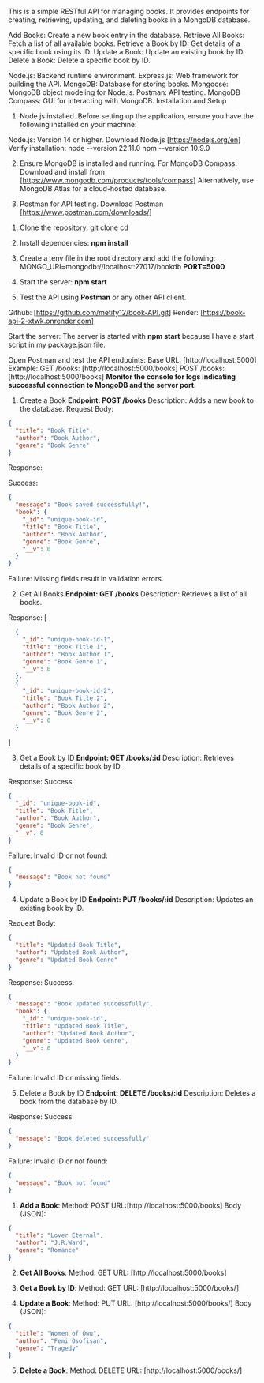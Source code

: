 <!-- ##Book API -->
This is a simple RESTful API for managing books. It provides endpoints for creating, retrieving, updating, and deleting books in a MongoDB database.

<!-- ##FEATURES -->
Add Books: Create a new book entry in the database.
Retrieve All Books: Fetch a list of all available books.
Retrieve a Book by ID: Get details of a specific book using its ID.
Update a Book: Update an existing book by ID.
Delete a Book: Delete a specific book by ID.

<!-- ##BACKEND STACKS USED -->
Node.js: Backend runtime environment.
Express.js: Web framework for building the API.
MongoDB: Database for storing books.
Mongoose: MongoDB object modeling for Node.js.
Postman: API testing.
MongoDB Compass: GUI for interacting with MongoDB.
Installation and Setup

<!-- ##PREREQUISITES -->
1. Node.js installed.
Before setting up the application, ensure you have the following installed on your machine:

Node.js: Version 14 or higher.
Download Node.js [https://nodejs.org/en]
Verify installation:
node --version 22.11.0
npm --version 10.9.0

2. Ensure MongoDB is installed and running.
For MongoDB Compass:
Download and install from [https://www.mongodb.com/products/tools/compass]
Alternatively, use MongoDB Atlas for a cloud-hosted database.

3. Postman for API testing.
Download Postman [https://www.postman.com/downloads/]

<!-- INSTALLATION -->
1. Clone the repository:
git clone <repository-url>
cd <repository-folder>

2. Install dependencies:
    **npm install**

3. Create a .env file in the root directory and add the following:
MONGO_URI=mongodb://localhost:27017/bookdb
**PORT=5000**

4. Start the server:
**npm start**

5. Test the API using **Postman** or any other API client.

Github: [https://github.com/metify12/book-API.git]
Render: [https://book-api-2-xtwk.onrender.com]

<!-- RUN INSTRUCTIONS -->
Start the server:
The server is started with **npm start** because I have a start script in my package.json file.  

Open Postman and test the API endpoints:
Base URL: [http://localhost:5000]
Example:
GET /books: [http://localhost:5000/books]
POST /books: [http://localhost:5000/books]
**Monitor the console for logs indicating successful connection to MongoDB and the server port.**

<!-- API ENDPOINTS -->
1. Create a Book
**Endpoint: POST /books**
Description: Adds a new book to the database.
Request Body:
```json
{
  "title": "Book Title",
  "author": "Book Author",
  "genre": "Book Genre"
}
```
Response:

Success:
```json
{
  "message": "Book saved successfully!",
  "book": {
    "_id": "unique-book-id",
    "title": "Book Title",
    "author": "Book Author",
    "genre": "Book Genre",
    "__v": 0
  }
}
```
Failure: Missing fields result in validation errors.

2. Get All Books
**Endpoint: GET /books**
Description: Retrieves a list of all books.

Response:
[
```json
  {
    "_id": "unique-book-id-1",
    "title": "Book Title 1",
    "author": "Book Author 1",
    "genre": "Book Genre 1",
    "__v": 0
  },
  {
    "_id": "unique-book-id-2",
    "title": "Book Title 2",
    "author": "Book Author 2",
    "genre": "Book Genre 2",
    "__v": 0
  }
```
]

3. Get a Book by ID
**Endpoint: GET /books/:id**
Description: Retrieves details of a specific book by ID.

Response:
Success:
```json
{
  "_id": "unique-book-id",
  "title": "Book Title",
  "author": "Book Author",
  "genre": "Book Genre",
  "__v": 0
}
```
Failure: Invalid ID or not found:
```json
{
  "message": "Book not found"
}
```

4. Update a Book by ID
**Endpoint: PUT /books/:id**
Description: Updates an existing book by ID.

Request Body:
```json
{
  "title": "Updated Book Title",
  "author": "Updated Book Author",
  "genre": "Updated Book Genre"
}
```
Response:
Success:
```json
{
  "message": "Book updated successfully",
  "book": {
    "_id": "unique-book-id",
    "title": "Updated Book Title",
    "author": "Updated Book Author",
    "genre": "Updated Book Genre",
    "__v": 0
  }
}
```
Failure: Invalid ID or missing fields.

5. Delete a Book by ID
**Endpoint: DELETE /books/:id**
Description: Deletes a book from the database by ID.

Response:
Success:
```json
{
  "message": "Book deleted successfully"
}
```
Failure: Invalid ID or not found:
```json
{
  "message": "Book not found"
}
```

<!-- EXAMPLE REQUESTS USING POSTMAN -->
1. **Add a Book**:
Method: POST
URL:[http://localhost:5000/books]
Body (JSON):
```json
{
  "title": "Lover Eternal",
  "author": "J.R.Ward",
  "genre": "Romance"
}
```

2. **Get All Books**:
Method: GET
URL: [http://localhost:5000/books]

3. **Get a Book by ID**:
Method: GET
URL: [http://localhost:5000/books/<book-id>]

4. **Update a Book**:
Method: PUT
URL: [http://localhost:5000/books/<book-id>]
Body (JSON):
```json
{
  "title": "Women of Owu",
  "author": "Femi Osofisan",
  "genre": "Tragedy"
}
```

5. **Delete a Book**:
Method: DELETE
URL: [http://localhost:5000/books/<book-id>]

